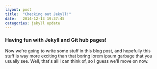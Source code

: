 ```yaml
---
layout: post
title:  "Checking out Jekyll!"
date:   2014-12-13 19:37:45
categories: jekyll update
---
```


### Having fun with Jekyll and Git hub pages! 

Now we're going to write some stuff in this blog post, and hopefully this stuff is way more exciting than that boring lorem ipsum garbage that you usually see. Well, that's all I can think of, so I guess we'll move on now. 